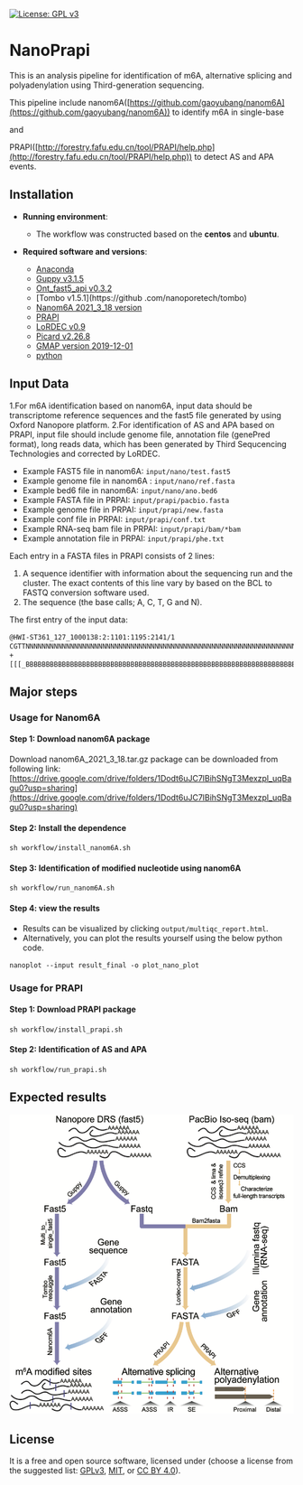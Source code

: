 [![License: GPL v3](https://img.shields.io/badge/License-GPL%20v3-blue.svg)](http://www.gnu.org/licenses/gpl-3.0)

# NanoPrapi

This is an analysis pipeline for identification of m6A, alternative splicing and polyadenylation using Third-generation sequencing.

This pipeline include nanom6A([https://github.com/gaoyubang/nanom6A](https://github.com/gaoyubang/nanom6A)) to identify m6A in single-base

and

PRAPI([http://forestry.fafu.edu.cn/tool/PRAPI/help.php](http://forestry.fafu.edu.cn/tool/PRAPI/help.php)) to detect AS and APA events.


## Installation

- __Running environment__: 
    - The workflow was constructed based on the __centos__ and __ubuntu__.

- __Required software and versions__: 
    - [Anaconda](https://docs.conda.io/en/latest/miniconda.html)
    - [Guppy v3.1.5](https://community.nanoporetech.com/downloads)
    - [Ont_fast5_api v0.3.2](https://github.com/nanoporetech/ont_fast5_api)
    - [Tombo v1.5.1](https://github .com/nanoporetech/tombo)
    - [Nanom6A 2021_3_18 version](https://github.com/gaoyubang/nanom6A)
    - [PRAPI](http://forestry.fafu.edu.cn/tool/PRAPI/)
    - [LoRDEC v0.9](https://gite.lirmm.fr/lordec/lordec-releases/-/wikis/home)
    - [Picard v2.26.8](https://github.com/broadinstitute/picard)
    - [GMAP version 2019-12-01](http://research-pub.gene.com/gmap/)
    - [python](https://www.python.org/)


## Input Data

1.For m6A identification based on nanom6A, input data should be transcriptome reference sequences and the fast5 file generated by using Oxford Nanopore platform.
2.For identification of AS and APA based on PRAPI, input file should include genome file, annotation file (genePred format), long reads data, which has been generated by Third Sequcencing Technologies and corrected by LoRDEC.


- Example FAST5 file in nanom6A: `input/nano/test.fast5`
- Example genome file in nanom6A : `input/nano/ref.fasta`
- Example bed6 file in nanom6A: `input/nano/ano.bed6`
- Example FASTA file in PRPAI: `input/prapi/pacbio.fasta`
- Example genome file in PRPAI: `input/prapi/new.fasta`
- Example conf file in PRPAI: `input/prapi/conf.txt`
- Example RNA-seq bam file in PRPAI: `input/prapi/bam/*bam`
- Example annotation file in PRPAI: `input/prapi/phe.txt`



Each entry in a FASTA files in PRAPI consists of 2 lines:  

1. A sequence identifier with information about the sequencing run and the cluster. The exact contents of this line vary by based on the BCL to FASTQ conversion software used.  
2. The sequence (the base calls; A, C, T, G and N).   

The first entry of the input data:
```
@HWI-ST361_127_1000138:2:1101:1195:2141/1
CGTTNNNNNNNNNNNNNNNNNNNNNNNNNNNNNNNNNNNNNNNNNNNNNNNNNNNNNNNNNNNNNNNNNNNNNNNNGGAGGGGTTNNNNNNNNNNNNNNN
+
[[[_BBBBBBBBBBBBBBBBBBBBBBBBBBBBBBBBBBBBBBBBBBBBBBBBBBBBBBBBBBBBBBBBBBBBBBBBBBBBBBBBBBBBBBBBBBBBBBBB
```


## Major steps

### Usage for Nanom6A

#### Step 1: Download nanom6A package
Download nanom6A_2021_3_18.tar.gz package can be downloaded from following link:
[https://drive.google.com/drive/folders/1Dodt6uJC7lBihSNgT3Mexzpl_uqBagu0?usp=sharing](https://drive.google.com/drive/folders/1Dodt6uJC7lBihSNgT3Mexzpl_uqBagu0?usp=sharing)

#### Step 2: Install the dependence

```
sh workflow/install_nanom6A.sh
```

#### Step 3: Identification of modified nucleotide using nanom6A

```
sh workflow/run_nanom6A.sh
```

#### Step 4: view the results

- Results can be visualized by clicking `output/multiqc_report.html`.
- Alternatively, you can plot the results yourself using the below python code.

```
nanoplot --input result_final -o plot_nano_plot
```


### Usage for PRAPI

#### Step 1: Download PRAPI package

```
sh workflow/install_prapi.sh
```

#### Step 2: Identification of AS and APA 

```
sh workflow/run_prapi.sh
```



## Expected results

![](graphs/figure1.png)



## License
It is a free and open source software, licensed under []() (choose a license from the suggested list:  [GPLv3](https://github.com/github/choosealicense.com/blob/gh-pages/_licenses/gpl-3.0.txt), [MIT](https://github.com/github/choosealicense.com/blob/gh-pages/LICENSE.md), or [CC BY 4.0](https://github.com/github/choosealicense.com/blob/gh-pages/_licenses/cc-by-4.0.txt)).
